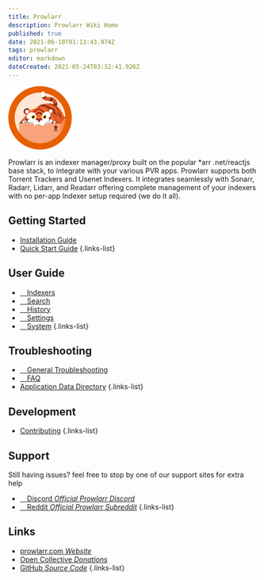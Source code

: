 ```yaml
---
title: Prowlarr
description: Prowlarr Wiki Home
published: true
date: 2021-06-10T01:13:43.974Z
tags: prowlarr
editor: markdown
dateCreated: 2021-05-24T03:32:41.926Z
---
```


![128.png](/assets/prowlarr/logos/128.png)

Prowlarr is an indexer manager/proxy built on the popular *arr .net/reactjs base stack, to integrate with your various PVR apps. Prowlarr supports both Torrent Trackers and Usenet Indexers. It integrates seamlessly with Sonarr, Radarr, Lidarr, and Readarr offering complete management of your indexers with no per-app Indexer setup required (we do it all).

## Getting Started

- [Installation Guide](/prowlarr/installation)
- [Quick Start Guide](/prowlarr/quick-start-guide)
{.links-list}

## User Guide

- [<i class="fas fa-play"></i>&emsp;Indexers](/prowlarr/indexers)
- [<i class="fas fa-search"></i>&emsp;Search](/prowlarr/search)
- [<i class="fas fa-clock"></i>&emsp;History](/prowlarr/history)
- [<i class="fas fa-cogs"></i>&emsp;Settings](/prowlarr/settings)
- [<i class="fas fa-laptop"></i>&emsp;System](/prowlarr/system)
{.links-list}

## Troubleshooting

- [<i class="far fa-life-ring"></i>&emsp;General Troubleshooting](/prowlarr/troubleshooting)
- [<i class="far fa-question-circle"></i>&emsp;FAQ](/prowlarr/faq)
- [Application Data Directory](/prowlarr/appdata-directory)
{.links-list}

## Development

- [Contributing](/prowlarr/contributing)
{.links-list}

## Support

Still having issues? feel free to stop by one of our support sites for extra help

- [<i class="fab fa-discord"></i>&emsp;Discord *Official Prowlarr Discord*](https://prowlarr.com/discord)
- [<i class="fab fa-reddit"></i>&emsp;Reddit *Official Prowlarr Subreddit*](https://reddit.com/r/prowlarr)
{.links-list}

## Links

- [prowlarr.com *Website*](https://prowlarr.com)
- [Open Collective *Donations*](https://opencollective.com/prowlarr)
- [GitHub *Source Code*](https://github.com/prowlarr/prowlarr)
{.links-list}
